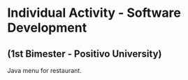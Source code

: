 # Individual Activity - Software Development
## (1st Bimester - Positivo University)

Java menu for restaurant.
